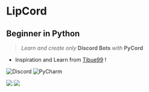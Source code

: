 # LipCord
## Beginner in Python
>*Learn and create only* **Discord Bots** *with* **PyCord**
- Inspiration and Learn from [Tibue99](https://github.com/tibue99) ! 

![Discord](https://dcbadge.vercel.app/api/shield/421354821178884097?style=flat)
![PyCharm](https://img.shields.io/badge/PyCharm-Community-green)

![](https://cloud.einlip.net/s/B4x3jXGzarowCDo/download/standard.gif) 
![](https://github-readme-stats.vercel.app/api?username=einlip&show_icons=true&theme=radical)
